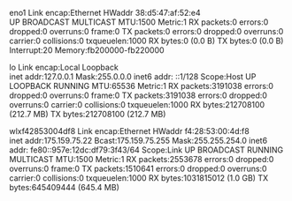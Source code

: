 eno1      Link encap:Ethernet  HWaddr 38:d5:47:af:52:e4  
          UP BROADCAST MULTICAST  MTU:1500  Metric:1
          RX packets:0 errors:0 dropped:0 overruns:0 frame:0
          TX packets:0 errors:0 dropped:0 overruns:0 carrier:0
          collisions:0 txqueuelen:1000 
          RX bytes:0 (0.0 B)  TX bytes:0 (0.0 B)
          Interrupt:20 Memory:fb200000-fb220000 

lo        Link encap:Local Loopback  
          inet addr:127.0.0.1  Mask:255.0.0.0
          inet6 addr: ::1/128 Scope:Host
          UP LOOPBACK RUNNING  MTU:65536  Metric:1
          RX packets:3191038 errors:0 dropped:0 overruns:0 frame:0
          TX packets:3191038 errors:0 dropped:0 overruns:0 carrier:0
          collisions:0 txqueuelen:1000 
          RX bytes:212708100 (212.7 MB)  TX bytes:212708100 (212.7 MB)

wlxf42853004df8 Link encap:Ethernet  HWaddr f4:28:53:00:4d:f8  
          inet addr:175.159.75.22  Bcast:175.159.75.255  Mask:255.255.254.0
          inet6 addr: fe80::957e:12dc:df79:3f43/64 Scope:Link
          UP BROADCAST RUNNING MULTICAST  MTU:1500  Metric:1
          RX packets:2553678 errors:0 dropped:0 overruns:0 frame:0
          TX packets:1510641 errors:0 dropped:0 overruns:0 carrier:0
          collisions:0 txqueuelen:1000 
          RX bytes:1031815012 (1.0 GB)  TX bytes:645409444 (645.4 MB)

